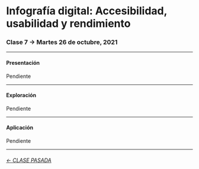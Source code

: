 # Infografía digital: Accesibilidad, usabilidad y rendimiento

### Clase 7 → Martes 26 de octubre, 2021

- - - - - - - 

#### Presentación

Pendiente

- - - - - - - 

#### Exploración

Pendiente

- - - - - - - 

#### Aplicación

Pendiente

- - - - - - - -

###### [← CLASE PASADA](https://github.com/profesorfaco/infografia/tree/main/clase-6)
